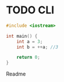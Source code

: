 # TODO CLI

```cpp
#include <iostream>

int main() {
    int a = 3;
    int b = ++a; //3

    return 0;
}
```

Readme